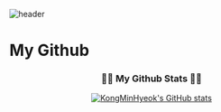 ![header](https://capsule-render.vercel.app/api?type=wave&color=auto&height=300&section=header&text=My%Github%Profile&fontSize=90)
 # My Github 

<h3 align="center">👩‍💻 My Github Stats 👩‍💻</h3>
<div align="center">

[![KongMinHyeok's GitHub stats](https://github-readme-stats.vercel.app/api?username=KongMinHyeok&hide_title=true&show_icons=true&include_all_commits=true&disable_animations=true&theme=vue)](https://github.com/KongMinHyeok/github-readme-stats)
</div>
<!--
**KongMinHyeok/KongMinHyeok** is a ✨ _special_ ✨ repository because its `README.md` (this file) appears on your GitHub profile.

Here are some ideas to get you started:

- 🔭 I’m currently working on ...
- 🌱 I’m currently learning ...
- 👯 I’m looking to collaborate on ...
- 🤔 I’m looking for help with ...
- 💬 Ask me about ...
- 📫 How to reach me: ...
- 😄 Pronouns: ...
- ⚡ Fun fact: ...
-->
